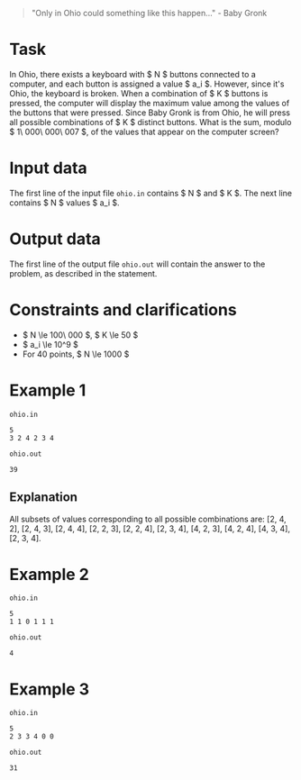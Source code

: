 > "Only in Ohio could something like this happen..." - Baby Gronk 

# Task 
In Ohio, there exists a keyboard with $ N $ buttons connected to a computer, and each button is assigned a value $ a_i $. However, since it's Ohio, the keyboard is broken. When a combination of $ K $ buttons is pressed, the computer will display the maximum value among the values of the buttons that were pressed. Since Baby Gronk is from Ohio, he will press all possible combinations of $ K $ distinct buttons. What is the sum, modulo $ 1\ 000\ 000\ 007 $, of the values that appear on the computer screen?

# Input data 
The first line of the input file `ohio.in` contains $ N $ and $ K $. The next line contains $ N $ values $ a_i $.

# Output data
The first line of the output file `ohio.out` will contain the answer to the problem, as described in the statement. 

# Constraints and clarifications 
* $ N \le 100\ 000 $, $ K \le 50 $
* $ a_i \le 10^9 $
* For 40 points, $ N \le 1000 $

# Example 1
`ohio.in`
``` 
5
3 2 4 2 3 4 
``` 
`ohio.out`
``` 
39 
```
## Explanation 
All subsets of values corresponding to all possible combinations are: [2, 4, 2], [2, 4, 3], [2, 4, 4], [2, 2, 3], [2, 2, 4], [2, 3, 4], [4, 2, 3], [4, 2, 4], [4, 3, 4], [2, 3, 4].

# Example 2 
`ohio.in`
```
5 
1 1 0 1 1 1 
```
`ohio.out`
```
4 
```

# Example 3
`ohio.in` 
```
5 
2 3 3 4 0 0
```
`ohio.out` 
```
31
